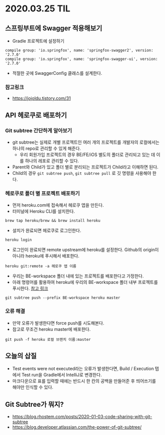 # 2020.03.25 TIL

## 스프링부트에 Swagger 적용해보기

* Gradle 프로젝트에 설정하기

```
compile group: 'io.springfox', name: 'springfox-swagger2', version: '2.7.0'
compile group: 'io.springfox', name: 'springfox-swagger-ui', version: '2.7.0'
```

* 적절한 곳에 SwaggerConfig 클래스를 설계한다.

### 참고링크

* https://jojoldu.tistory.com/31

## API 헤로쿠로 배포하기

### Git subtree 간단하게 알아보기

* git subtree는 실제로 개별 프로젝트인 여러 개의 프로젝트를 개발자의 로컬에서는 하나의 repo로 관리할 수 있게 해준다.
  * 우리 회원가입 프로젝트의 경우 BE/FE/iOS 별도의 폴더로 관리되고 있는 데 이를 하나의 레포로 관리할 수 있다.
* Parent와 Child가 있고 폴더 별로 분리되는 프로젝트가 Child라고 이해하면 된다.
* Child의 경우 `git subtree push`, ```git subtree pull``` 로 깃 명령을 사용해야 한다.

### 헤로쿠로 폴더 별 프로젝트 배포하기

* 먼저 heroku.com에 접속해서 헤로쿠 앱을 만든다.
* 터미널에 Heroku CLI를 설치한다.

```
brew tap heroku/brew && brew install heroku
```

* 설치가 완료되면 헤로쿠로 로그인한다.

```
heroku login
```

* 로그인이 완료되면 remote upstream에 heroku를 설정한다. Github의 origin이 아니라 heroku에 푸시해서 배포한다.

```
heroku git:remote -a 헤로쿠 앱 이름
```

* 우리는 BE-workspace 폴더 내에 있는 프로젝트를 배포한다고 가정한다.
* 아래 명령어를 활용하여 heroku에 우리의 BE-workspace 폴더 내부 프로젝트를 푸시한다. [참고 링크](https://stackoverflow.com/questions/7539382/how-can-i-deploy-push-only-a-subdirectory-of-my-git-repo-to-heroku)

```
git subtree push --prefix BE-workspace heroku master
```

### 오류 해결

* 만약 오류가 발생한다면 force push를 시도해본다.
* 참고로 무조건 heroku master에 배포한다.

```
git push -f heroku 로컬 브랜치 이름:master
```

## 오늘의 삽질

* Test events were not executed라는 오류가 발생한다면, Build / Execution 탭에서 Test run을 Gradle에서 IntelliJ로 변경한다.
* 마크다운으로 표를 입력할 때에는 반드시 한 칸의 공백을 만들어준 후 띄어쓰기를 해야만 인식할 수 있다.

## Git Subtree가 뭐지?

* https://blog.rhostem.com/posts/2020-01-03-code-sharing-with-git-subtree
* https://blog.developer.atlassian.com/the-power-of-git-subtree/